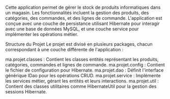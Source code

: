 Cette application permet de gérer le stock de produits informatiques dans un magasin. Les fonctionnalités incluent la gestion des produits, des catégories, des commandes, et des lignes de commande. L'application est conçue avec une couche de persistance utilisant Hibernate pour interagir avec une base de données MySQL, et une couche service pour implémenter les opérations métier.

Structure du Projet
Le projet est divisé en plusieurs packages, chacun correspondant à une couche différente de l'application :

ma.projet.classes : Contient les classes entités représentant les produits, catégories, commandes et lignes de commande.
ma.projet.config : Contient le fichier de configuration pour Hibernate.
ma.projet.dao : Définit l'interface générique IDao pour les opérations CRUD.
ma.projet.service : Implémente les services métier, gérant les entités et leurs interactions.
ma.projet.util : Contient des classes utilitaires comme HibernateUtil pour la gestion des sessions Hibernate.

